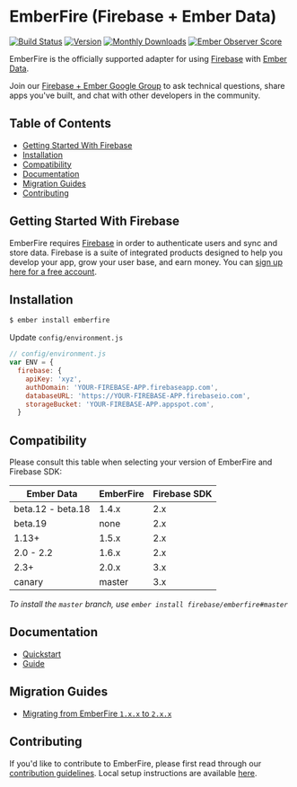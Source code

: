 # EmberFire (Firebase + Ember Data)

[![Build Status](https://travis-ci.org/firebase/emberfire.svg?branch=master)](https://travis-ci.org/firebase/emberfire)
[![Version](https://badge.fury.io/gh/firebase%2Femberfire.svg)](http://badge.fury.io/gh/firebase%2Femberfire)
[![Monthly Downloads](http://img.shields.io/npm/dm/emberfire.svg?style=flat)](https://www.npmjs.org/package/emberfire)
[![Ember Observer Score](http://emberobserver.com/badges/emberfire.svg)](http://emberobserver.com/addons/emberfire)

EmberFire is the officially supported adapter for using
[Firebase](http://www.firebase.com/?utm_medium=web&utm_source=emberfire) with
[Ember Data](https://github.com/emberjs/data).

Join our [Firebase + Ember Google Group](https://groups.google.com/forum/#!forum/firebase-ember)
to ask technical questions, share apps you've built, and chat with other developers in the community.


## Table of Contents

 * [Getting Started With Firebase](#getting-started-with-firebase)
 * [Installation](#installation)
 * [Compatibility](#compatibility)
 * [Documentation](#documentation)
 * [Migration Guides](#migration-guides)
 * [Contributing](#contributing)


## Getting Started With Firebase

EmberFire requires [Firebase](https://firebase.google.com/) in order to authenticate users and sync
and store data. Firebase is a suite of integrated products designed to help you develop your app,
grow your user base, and earn money. You can [sign up here for a free account](https://console.firebase.google.com/).


## Installation

```bash
$ ember install emberfire
```

Update `config/environment.js`

```js
// config/environment.js
var ENV = {
  firebase: {
    apiKey: 'xyz',
    authDomain: 'YOUR-FIREBASE-APP.firebaseapp.com',
    databaseURL: 'https://YOUR-FIREBASE-APP.firebaseio.com',
    storageBucket: 'YOUR-FIREBASE-APP.appspot.com',
  }
```


## Compatibility

Please consult this table when selecting your version of EmberFire and Firebase SDK:

| Ember Data        | EmberFire | Firebase SDK |
| ------------------| ----------|--------------|
| beta.12 - beta.18 | 1.4.x     | 2.x          |
| beta.19           | none      | 2.x          |
| 1.13+             | 1.5.x     | 2.x          |
| 2.0 - 2.2         | 1.6.x     | 2.x          |
| 2.3+              | 2.0.x     | 3.x          |
| canary            | master    | 3.x          |

*To install the `master` branch, use `ember install firebase/emberfire#master`*


## Documentation

* [Quickstart](docs/quickstart.md)
* [Guide](docs/guide/README.md)


## Migration Guides

* [Migrating from EmberFire `1.x.x` to `2.x.x`](docs/migration/1XX-to-2XX.md)


## Contributing

If you'd like to contribute to EmberFire, please first read through our [contribution
guidelines](.github/CONTRIBUTING.md). Local setup instructions are available [here](.github/CONTRIBUTING.md#local-setup).
